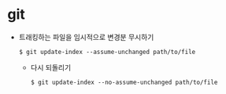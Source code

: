 # git


- 트래킹하는 파일을 임시적으로 변경분 무시하기
  ```
  $ git update-index --assume-unchanged path/to/file
  ```
  - 다시 되돌리기
    ```
    $ git update-index --no-assume-unchanged path/to/file
    ```
